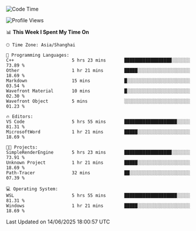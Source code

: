 <!--START_SECTION:waka-->
![Code Time](http://img.shields.io/badge/Code%20Time-2%2C988%20hrs%202%20mins-blue)

![Profile Views](http://img.shields.io/badge/Profile%20Views-0-blue)

📊 **This Week I Spent My Time On** 

```text
🕑︎ Time Zone: Asia/Shanghai

💬 Programming Languages: 
C++                      5 hrs 23 mins       ██████████████████░░░░░░░   73.89 % 
Other                    1 hr 21 mins        █████░░░░░░░░░░░░░░░░░░░░   18.69 % 
Markdown                 15 mins             █░░░░░░░░░░░░░░░░░░░░░░░░   03.54 % 
Wavefront Material       10 mins             █░░░░░░░░░░░░░░░░░░░░░░░░   02.30 % 
Wavefront Object         5 mins              ░░░░░░░░░░░░░░░░░░░░░░░░░   01.23 % 

🔥 Editors: 
VS Code                  5 hrs 55 mins       ████████████████████░░░░░   81.31 % 
MicrosoftWord            1 hr 21 mins        █████░░░░░░░░░░░░░░░░░░░░   18.69 % 

🐱‍💻 Projects: 
SimpleRenderEngine       5 hrs 23 mins       ██████████████████░░░░░░░   73.91 % 
Unknown Project          1 hr 21 mins        █████░░░░░░░░░░░░░░░░░░░░   18.69 % 
Path-Tracer              32 mins             ██░░░░░░░░░░░░░░░░░░░░░░░   07.39 % 

💻 Operating System: 
WSL                      5 hrs 55 mins       ████████████████████░░░░░   81.31 % 
Windows                  1 hr 21 mins        █████░░░░░░░░░░░░░░░░░░░░   18.69 % 
```


 Last Updated on 14/06/2025 18:00:57 UTC
<!--END_SECTION:waka-->